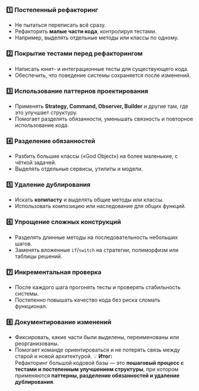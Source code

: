 ### 1️⃣ **Постепенный рефакторинг**
- Не пытаться переписать всё сразу.
- Рефакторить **малые части кода**, контролируя тестами.
- Например, выделять отдельные методы или классы по одному.
### 2️⃣ **Покрытие тестами перед рефакторингом**
- Написать юнит- и интеграционные тесты для существующего кода.
- Обеспечить, что поведение системы сохраняется после изменений.
### 3️⃣ **Использование паттернов проектирования**
- Применять **Strategy, Command, Observer, Builder** и другие там, где это улучшает структуру.
- Помогает разделять обязанности, уменьшать связность и повторное использование кода.
### 4️⃣ **Разделение обязанностей**
- Разбить большие классы («God Object») на более маленькие, с чёткой задачей.
- Выделять отдельные сервисы, утилиты и модели.
### 5️⃣ **Удаление дублирования**
- Искать **копипасту** и выделять общие методы или классы.
- Использовать композицию или наследование для общих функций.
### 6️⃣ **Упрощение сложных конструкций**
- Разделять длинные методы на последовательность небольших шагов.
- Заменять вложенные `if`/`switch` на стратегии, полиморфизм или таблицы решений.
### 7️⃣ **Инкрементальная проверка**
- После каждого шага прогонять тесты и проверять стабильность системы.
- Постепенно повышать качество кода без риска сломать функционал.
### 8️⃣ **Документирование изменений**
- Фиксировать, какие части были выделены, переименованы или реорганизованы.
- Помогает команде ориентироваться и не потерять связь между старой и новой архитектурой.
💡 **Итог:**  
Рефакторинг большой кодовой базы — это **пошаговый процесс с тестами и постепенным улучшением структуры**, при котором применяются **паттерны, разделение обязанностей и удаление дублирования**.